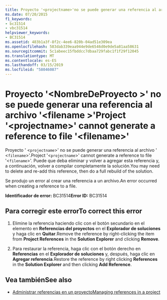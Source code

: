 ```yaml
---
title: Proyecto '<projectname>'no se puede generar una referencia al archivo'<filename>'
ms.date: 07/20/2015
f1_keywords:
- bc31514
- vbc31514
helpviewer_keywords:
- BC31514
ms.assetid: 483b1a3f-8f2c-4ee6-820b-04ad51e309ea
ms.openlocfilehash: 583dab339eaa944e9de6546d0e9de5a81aa58631
ms.sourcegitcommit: 5c1abeec15fbddcc7dbaa729fabc1f1f29f12045
ms.translationtype: MT
ms.contentlocale: es-ES
ms.lasthandoff: 03/15/2019
ms.locfileid: "58046087"
---
```

# <a name="project-projectname-cannot-generate-a-reference-to-file-filename"></a><span data-ttu-id="7b84f-102">Proyecto '\<NombreDeProyecto >' no se puede generar una referencia al archivo '\<filename >'</span><span class="sxs-lookup"><span data-stu-id="7b84f-102">Project '\<projectname>' cannot generate a reference to file '\<filename>'</span></span>
<span data-ttu-id="7b84f-103">Proyecto ' <`projectname`>' no se puede generar una referencia al archivo ' <`filename`>'.</span><span class="sxs-lookup"><span data-stu-id="7b84f-103">Project '<`projectname`>' cannot generate a reference to file '<`filename`>'.</span></span> <span data-ttu-id="7b84f-104">Puede que deba eliminar y volver a agregar esta referencia y, a continuación, volver a compilar completamente la solución.</span><span class="sxs-lookup"><span data-stu-id="7b84f-104">You may need to delete and re-add this reference, then do a full rebuild of the solution.</span></span>  
  
 <span data-ttu-id="7b84f-105">Se produjo un error al crear una referencia a un archivo.</span><span class="sxs-lookup"><span data-stu-id="7b84f-105">An error occurred when creating a reference to a file.</span></span>  
  
 <span data-ttu-id="7b84f-106">**Identificador de error:** BC31514</span><span class="sxs-lookup"><span data-stu-id="7b84f-106">**Error ID:** BC31514</span></span>  
  
## <a name="to-correct-this-error"></a><span data-ttu-id="7b84f-107">Para corregir este error</span><span class="sxs-lookup"><span data-stu-id="7b84f-107">To correct this error</span></span>  
  
1.  <span data-ttu-id="7b84f-108">Elimine la referencia haciendo clic con el botón secundario en el elemento en **Referencias del proyectos** en el **Explorador de soluciones** y haga clic en **Quitar**.</span><span class="sxs-lookup"><span data-stu-id="7b84f-108">Remove the reference by right-clicking the item from **Project References** in the **Solution Explorer** and clicking **Remove**.</span></span>  
  
2.  <span data-ttu-id="7b84f-109">Para restaurar la referencia, haga clic con el botón derecho en **Referencias** en el **Explorador de soluciones** y, después, haga clic en **Agregar referencia**.</span><span class="sxs-lookup"><span data-stu-id="7b84f-109">Restore the reference by right clicking **References** in the **Solution Explorer** and then clicking **Add Reference**.</span></span>  
  
## <a name="see-also"></a><span data-ttu-id="7b84f-110">Vea también</span><span class="sxs-lookup"><span data-stu-id="7b84f-110">See also</span></span>

- [<span data-ttu-id="7b84f-111">Administrar referencias en un proyecto</span><span class="sxs-lookup"><span data-stu-id="7b84f-111">Managing references in a project</span></span>](/visualstudio/ide/managing-references-in-a-project)
